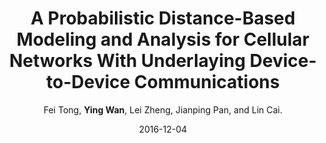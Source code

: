 ---
title: "A Probabilistic Distance-Based Modeling and Analysis for Cellular Networks With Underlaying Device-to-Device Communications"
collection: publications
category: journals
permalink: /publication/2016-12-04-D2D
level: <strong>(CCF-B)</strong>
author: Fei Tong, <strong>Ying Wan</strong>, Lei Zheng, Jianping Pan, and Lin Cai.
date: 2016-12-04
venue: ' IEEE Transactions on Wireless Communications (TWC)'
paperurl: 'http://wany16.github.io/files/D2D.pdf'
---